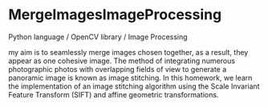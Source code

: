 # MergeImagesImageProcessing
Python language / OpenCV library / Image Processing


 

my aim is to seamlessly merge images chosen together, as a result, they appear as one cohesive image. The method of integrating numerous photographic 
photos with overlapping fields of view to generate a panoramic image is known as image stitching. In 
this homework, we learn the implementation of an image stitching algorithm using the Scale 
Invariant Feature Transform (SIFT) and affine geometric transformations.
